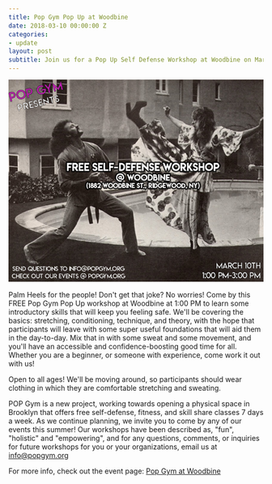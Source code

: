 ```yaml
---
title: Pop Gym Pop Up at Woodbine
date: 2018-03-10 00:00:00 Z
categories:
- update
layout: post
subtitle: Join us for a Pop Up Self Defense Workshop at Woodbine on March 10th
---
```


![Pop Gym at Woodbine](/assets/woodbine.jpg)

Palm Heels for the people! Don't get that joke? No worries! Come by this FREE Pop Gym Pop Up workshop at Woodbine at 1:00 PM to learn some introductory skills that will keep you feeling safe. We'll be covering the basics: stretching, conditioning, technique, and theory, with the hope that participants will leave with some super useful foundations that will aid them in the day-to-day. Mix that in with some sweat and some movement, and you'll have an accessible and confidence-boosting good time for all. Whether you are a beginner, or someone with experience, come work it out with us!

Open to all ages! We'll be moving around, so participants should wear clothing in which they are comfortable stretching and sweating.

POP Gym is a new project, working towards opening a physical space in Brooklyn that offers free self-defense, fitness, and skill share classes 7 days a week. As we continue planning, we invite you to come by any of our events this summer! Our workshops have been described as, "fun", "holistic" and "empowering", and for any questions, comments, or inquiries for future workshops for you or your organizations, email us at info@popgym.org​

For more info, check out the event page: [Pop Gym at Woodbine](https://www.facebook.com/events/1891136124252819/)
